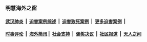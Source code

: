 
### 明慧海外之窗

####  [武汉肺炎](indexes/365.md?t=03101700) &nbsp;|&nbsp;  [迫害案例综述](indexes/328.md?t=03101700) &nbsp;|&nbsp; [迫害致死案例](indexes/277.md?t=03101700)  &nbsp;|&nbsp; [更多迫害案例](indexes/81.md?t=03101700)  &nbsp;|&nbsp; 
####  [时事评论](indexes/19.md?t=03101700) &nbsp;|&nbsp; [海外简讯](indexes/245.md?t=03101700)&nbsp;|&nbsp;  [社会支持](indexes/140.md?t=03101700) &nbsp;|&nbsp; [褒奖决议](indexes/282.md?t=03101700) &nbsp;|&nbsp; [社区报道](indexes/91.md?t=03101700)  &nbsp;|&nbsp; [天人之间](indexes/78.md?t=03101700) 

